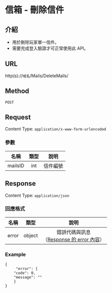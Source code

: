 # 信箱 - 刪除信件

## 介紹

- 用於刪除玩家單一信件。
- 需要完成登入驗證才可正常使用此 API。

## URL

http(s)://`域名`/Mails/DeleteMails/

## Method

`POST`

## Request

Content Type: `application/x-www-form-urlencoded`

### 參數
| 名稱 | 類型 | 說明 |
|:-:|:-:|:-:|
| mailsID | int | 信件編號 |

## Response

Content Type: `application/json`

### 回應格式

| 名稱 | 類型 | 說明 |
|:-:|:-:|:-:|
| error | object | 錯誤代碼與訊息<br>（[Response 的 error 內容](../response.md#error)） |

### Example

	{
	     "error": {
        "code": 0,
        "message": ""
    	}
	}
